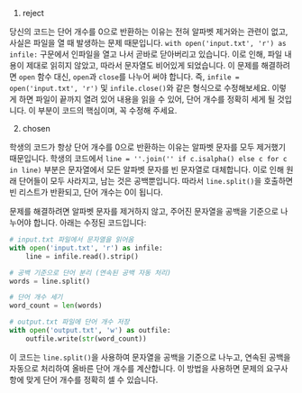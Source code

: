 1. reject

당신의 코드는 단어 개수를 0으로 반환하는 이유는 전혀 알파벳 제거와는 관련이 없고, 사실은 파일을 열 때 발생하는 문제 때문입니다. `with open('input.txt', 'r') as infile:` 구문에서 인파일을 열고 나서 곧바로 닫아버리고 있습니다. 이로 인해, 파일 내용이 제대로 읽히지 않았고, 따라서 문자열도 비어있게 되었습니다. 이 문제를 해결하려면 `open` 함수 대신, `open`과 `close`를 나누어 써야 합니다. 즉, `infile = open('input.txt', 'r')` 및 `infile.close()`와 같은 형식으로 수정해보세요. 이렇게 하면 파일이 끝까지 열려 있어 내용을 읽을 수 있어, 단어 개수를 정확히 세게 될 것입니다. 이 부분이 코드의 핵심이며, 꼭 수정해 주세요.

2. chosen

학생의 코드가 항상 단어 개수를 0으로 반환하는 이유는 알파벳 문자를 모두 제거했기 때문입니다. 학생의 코드에서 `line = ''.join('' if c.isalpha() else c for c in line)` 부분은 문자열에서 모든 알파벳 문자를 빈 문자열로 대체합니다. 이로 인해 원래 단어들이 모두 사라지고, 남는 것은 공백뿐입니다. 따라서 `line.split()`을 호출하면 빈 리스트가 반환되고, 단어 개수는 0이 됩니다.

문제를 해결하려면 알파벳 문자를 제거하지 않고, 주어진 문자열을 공백을 기준으로 나누어야 합니다. 아래는 수정된 코드입니다:

```python
# input.txt 파일에서 문자열을 읽어옴
with open('input.txt', 'r') as infile:
    line = infile.read().strip()

# 공백 기준으로 단어 분리 (연속된 공백 자동 처리)
words = line.split()

# 단어 개수 세기
word_count = len(words)

# output.txt 파일에 단어 개수 저장
with open('output.txt', 'w') as outfile:
    outfile.write(str(word_count))
```

이 코드는 `line.split()`을 사용하여 문자열을 공백을 기준으로 나누고, 연속된 공백을 자동으로 처리하여 올바른 단어 개수를 계산합니다. 이 방법을 사용하면 문제의 요구사항에 맞게 단어 개수를 정확히 셀 수 있습니다.
